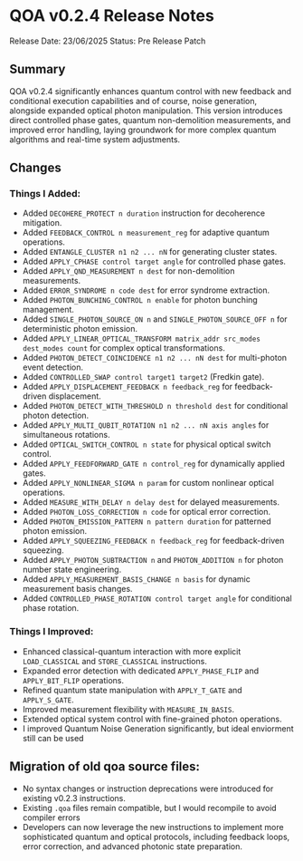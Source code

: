 # QOA v0.2.4 Release Notes

Release Date: 23/06/2025
Status: Pre Release Patch

## Summary

QOA v0.2.4 significantly enhances quantum control with new feedback and conditional execution capabilities and of course, noise generation, alongside expanded optical photon manipulation. This version introduces direct controlled phase gates, quantum non-demolition measurements, and improved error handling, laying groundwork for more complex quantum algorithms and real-time system adjustments.

## Changes

### Things I Added:

- Added `DECOHERE_PROTECT n duration` instruction for decoherence mitigation.
- Added `FEEDBACK_CONTROL n measurement_reg` for adaptive quantum operations.
- Added `ENTANGLE_CLUSTER n1 n2 ... nN` for generating cluster states.
- Added `APPLY_CPHASE control target angle` for controlled phase gates.
- Added `APPLY_QND_MEASUREMENT n dest` for non-demolition measurements.
- Added `ERROR_SYNDROME n code dest` for error syndrome extraction.
- Added `PHOTON_BUNCHING_CONTROL n enable` for photon bunching management.
- Added `SINGLE_PHOTON_SOURCE_ON n` and `SINGLE_PHOTON_SOURCE_OFF n` for deterministic photon emission.
- Added `APPLY_LINEAR_OPTICAL_TRANSFORM matrix_addr src_modes dest_modes count` for complex optical transformations.
- Added `PHOTON_DETECT_COINCIDENCE n1 n2 ... nN dest` for multi-photon event detection.
- Added `CONTROLLED_SWAP control target1 target2` (Fredkin gate).
- Added `APPLY_DISPLACEMENT_FEEDBACK n feedback_reg` for feedback-driven displacement.
- Added `PHOTON_DETECT_WITH_THRESHOLD n threshold dest` for conditional photon detection.
- Added `APPLY_MULTI_QUBIT_ROTATION n1 n2 ... nN axis angles` for simultaneous rotations.
- Added `OPTICAL_SWITCH_CONTROL n state` for physical optical switch control.
- Added `APPLY_FEEDFORWARD_GATE n control_reg` for dynamically applied gates.
- Added `APPLY_NONLINEAR_SIGMA n param` for custom nonlinear optical operations.
- Added `MEASURE_WITH_DELAY n delay dest` for delayed measurements.
- Added `PHOTON_LOSS_CORRECTION n code` for optical error correction.
- Added `PHOTON_EMISSION_PATTERN n pattern duration` for patterned photon emission.
- Added `APPLY_SQUEEZING_FEEDBACK n feedback_reg` for feedback-driven squeezing.
- Added `APPLY_PHOTON_SUBTRACTION n` and `PHOTON_ADDITION n` for photon number state engineering.
- Added `APPLY_MEASUREMENT_BASIS_CHANGE n basis` for dynamic measurement basis changes.
- Added `CONTROLLED_PHASE_ROTATION control target angle` for conditional phase rotation.

### Things I Improved:

- Enhanced classical-quantum interaction with more explicit `LOAD_CLASSICAL` and `STORE_CLASSICAL` instructions.
- Expanded error detection with dedicated `APPLY_PHASE_FLIP` and `APPLY_BIT_FLIP` operations.
- Refined quantum state manipulation with `APPLY_T_GATE` and `APPLY_S_GATE`.
- Improved measurement flexibility with `MEASURE_IN_BASIS`.
- Extended optical system control with fine-grained photon operations.
- I improved Quantum Noise Generation significantly, but ideal enviorment still can be used

## Migration of old qoa source files:

- No syntax changes or instruction deprecations were introduced for existing v0.2.3 instructions.
- Existing `.qoa` files remain compatible, but I would recompile to avoid compiler errors
- Developers can now leverage the new instructions to implement more sophisticated quantum and optical protocols, including feedback loops, error correction, and advanced photonic state preparation.